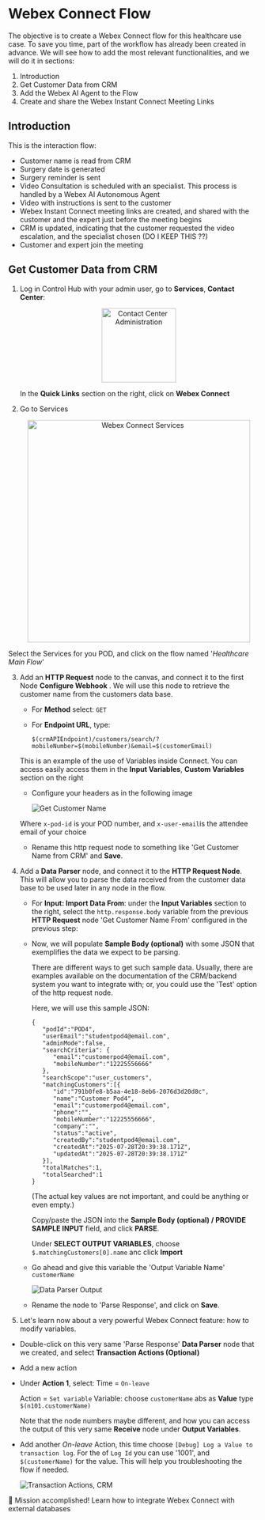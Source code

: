 # Webex Connect Flow

The objective is to create a Webex Connect flow for this healthcare use case. To save you time, part of the workflow has already been created in advance. We will see how to add the most relevant functionalities, and we will do it in sections:

1. Introduction
2. Get Customer Data from CRM
3. Add the Webex AI Agent to the Flow
4. Create and share the Webex Instant Connect Meeting Links

## Introduction

This is the interaction flow:

* Customer name is read from CRM
* Surgery date is generated
* Surgery reminder is sent
* Video Consultation is scheduled with an specialist. This process is handled by a Webex AI Autonomous Agent
* Video with instructions is sent to the customer
* Webex Instant Connect meeting links are created, and shared with the customer and the expert just before the meeting begins
* CRM is updated, indicating that the customer requested the video escalation, and the specialist chosen (DO I KEEP THIS ??)
* Customer and expert join the meeting

## Get Customer Data from CRM

1. Log in Control Hub with your admin user, go to **Services**, **Contact Center**:

    <p align="center">
    <img src="images/cc-admin.png" alt="Contact Center Administration" width="150">
    </p>

    In the **Quick Links** section on the right, click on **Webex Connect** 


2. Go to Services

   <p align="center">
   <img src="images/services-new.png" alt="Webex Connect Services" width="450">
   </p>

Select the Services for you POD, and click on the flow named '_Healthcare Main Flow_'

3. Add an **HTTP Request** node to the canvas, and connect it to the first Node **Configure Webhook** . We will use this node to retrieve the customer name from the customers data base.

    - For **Method** select: `GET`

   - For **Endpoint URL**, type: 
      ```
      $(crmAPIEndpoint)/customers/search/?mobileNumber=$(mobileNumber)&email=$(customerEmail)
      ```
   This is an example of the use of Variables inside Connect. You can access easily access them in the **Input Variables**, **Custom Variables** section on the right

   - Configure your headers as in the following image

      ![Get Customer Name](images/http-request-crm.png)
   
   Where `x-pod-id` is your POD number, and `x-user-email`is the attendee email of your choice

   - Rename this http request node to something like 'Get Customer Name from CRM' and **Save**.


4. Add a **Data Parser** node, and connect it to the **HTTP Request Node**. This will allow you to parse the data received from the customer data base to be used later in any node in the flow.

   - For **Input: Import Data From**: under the **Input Variables** section to the right, select the `http.response.body` variable from the previous **HTTP Request** node 'Get Customer Name From' configured in the previous step:

    - Now, we will populate **Sample Body (optional)** with some JSON that exemplifies the data we expect to be parsing.

        There are different ways to get such sample data. Usually, there are examples available on the documentation of the CRM/backend system you want to integrate with; or, you could use the 'Test' option of the http request node.
        
        Here, we will use this sample JSON:
         ```  
         {
            "podId":"POD4",
            "userEmail":"studentpod4@email.com",
            "adminMode":false,
            "searchCriteria": {
               "email":"customerpod4@email.com",
               "mobileNumber":"12225556666"
            },
            "searchScope":"user_customers",
            "matchingCustomers":[{
               "id":"791b0fe8-b5aa-4e18-8eb6-2076d3d20d8c",
               "name":"Customer Pod4",
               "email":"customerpod4@email.com",
               "phone":"",
               "mobileNumber":"12225556666",
               "company":"",
               "status":"active",
               "createdBy":"studentpod4@email.com",
               "createdAt":"2025-07-28T20:39:38.171Z",
               "updatedAt":"2025-07-28T20:39:38.171Z"
            }],
            "totalMatches":1,
            "totalSearched":1
         }
         ```
    
        (The actual key values are not important, and could be anything or even empty.) 
        
        Copy/paste the JSON into the **Sample Body (optional) / PROVIDE SAMPLE INPUT** field, and click **PARSE**.
        
        Under **SELECT OUTPUT VARIABLES**, choose `$.matchingCustomers[0].name` anc click **Import**
                
    - Go ahead and give this variable the 'Output Variable Name' `customerName`

        ![Data Parser Output](images/data-parser-output-crm..png)
        
    - Rename the node to 'Parse Response', and click on **Save**.

5. Let's learn now about a very powerful Webex Connect feature: how to modify variables.

- Double-click on this very same 'Parse Response' **Data Parser** node that we created, and select **Transaction Actions (Optional)**

- Add a new action
- Under **Action 1**, select:
   Time = `On-leave`
    
   Action = `Set variable`
   Variable: choose `customerName` abs as **Value** type `$(n101.customerName)`
   
   Note that the node numbers maybe different, and how you can access the output of this very same **Receive** node under **Output Variables**.

- Add another _On-leave_ Action, this time choose `[Debug] Log a Value to transaction log`. For the of `Log Id` you can use '1001', and `$(customerName)` for the value. This will help you troubleshooting the flow if needed.


   ![Transaction Actions, CRM](images/trans-action-crm.png)


🎯 Mission accomplished! Learn how to integrate Webex Connect with external databases


